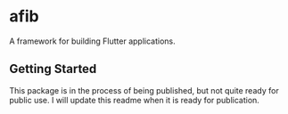 # afib

A framework for building Flutter applications.

## Getting Started

This package is in the process of being published, but not quite ready for public use.  I will update this readme when it is ready for publication.